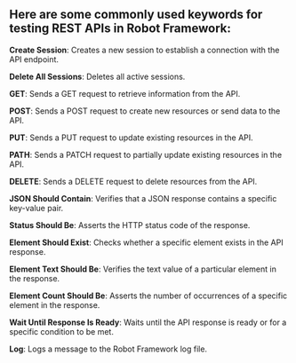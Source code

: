 
## Here are some commonly used keywords for testing REST APIs in Robot Framework:

**Create Session**: Creates a new session to establish a connection with the API endpoint.

**Delete All Sessions**: Deletes all active sessions.

**GET**: Sends a GET request to retrieve information from the API.

**POST**: Sends a POST request to create new resources or send data to the API.

**PUT**: Sends a PUT request to update existing resources in the API.

**PATH**: Sends a PATCH request to partially update existing resources in the API.

**DELETE**: Sends a DELETE request to delete resources from the API.

**JSON Should Contain**: Verifies that a JSON response contains a specific key-value pair.

**Status Should Be**: Asserts the HTTP status code of the response.

**Element Should Exist**: Checks whether a specific element exists in the API response.

**Element Text Should Be**: Verifies the text value of a particular element in the response.

**Element Count Should Be**: Asserts the number of occurrences of a specific element in the response.

**Wait Until Response Is Ready**: Waits until the API response is ready or for a specific condition to be met.

**Log**: Logs a message to the Robot Framework log file.
